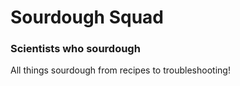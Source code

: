 # Sourdough Squad

### **Scientists who sourdough** 

All things sourdough from recipes to troubleshooting!

